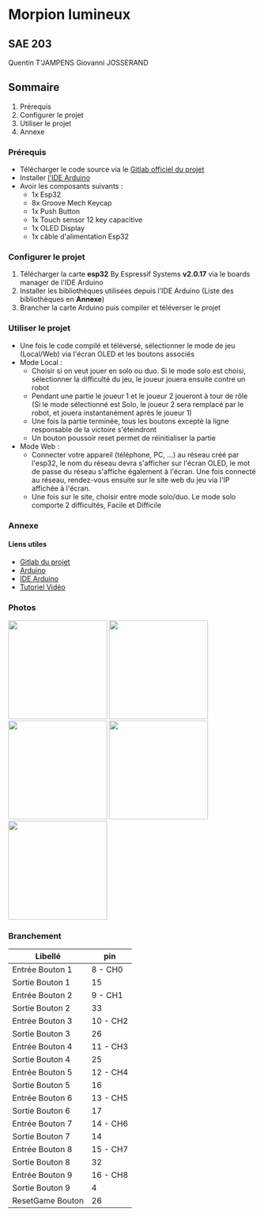 # Morpion lumineux

## SAE 203

Quentin T'JAMPENS
Giovanni JOSSERAND

## Sommaire

1. Prérequis
2. Configurer le projet
3. Utiliser le projet
4. Annexe

### Prérequis

- Télécharger le code source via le [Gitlab officiel du projet](https://exemple.com)
- Installer [l'IDE Arduino](https://www.arduino.cc/en/software/)
- Avoir les composants suivants :
  - 1x Esp32
  - 8x Groove Mech Keycap
  - 1x Push Button
  - 1x Touch sensor 12 key capacitive
  - 1x OLED Display
  - 1x câble d'alimentation Esp32

### Configurer le projet

1. Télécharger la carte **esp32** By Espressif Systems **v2.0.17** via le boards manager de l'IDE Arduino
2. Installer les bibliothèques utilisées depuis l'IDE Arduino (Liste des bibliothèques en **Annexe**)
3. Brancher la carte Arduino puis compiler et téléverser le projet

### Utiliser le projet

- Une fois le code compilé et téléversé, sélectionner le mode de jeu (Local/Web) via l'écran OLED et les boutons associés
- Mode Local :
  - Choisir si on veut jouer en solo ou duo. Si le mode solo est choisi, sélectionner la difficulté du jeu, le joueur jouera ensuite contre un robot
  - Pendant une partie le joueur 1 et le joueur 2 joueront à tour de rôle (Si le mode sélectionné est Solo, le joueur 2 sera remplacé par le robot, et jouera instantanément après le joueur 1)
  - Une fois la partie terminée, tous les boutons excepté la ligne responsable de la victoire s'éteindront
  - Un bouton poussoir reset permet de réinitialiser la partie
- Mode Web :
  - Connecter votre appareil (téléphone, PC, ...) au réseau créé par l'esp32, le nom du réseau devra s'afficher sur l'écran OLED, le mot de passe du réseau s'affiche également à l'écran. Une fois connecté au réseau, rendez-vous ensuite sur le site web du jeu via l'IP affichée à l'écran.
  - Une fois sur le site, choisir entre mode solo/duo. Le mode solo comporte 2 difficultés, Facile et Difficile


### Annexe

#### Liens utiles
- [Gitlab du projet](https://exemple.com)
- [Arduino](https://www.arduino.cc/)
- [IDE Arduino](https://www.arduino.cc/en/software/)
- [Tutoriel Vidéo](https://exemple.com)

### Photos

<img src="https://iutbg-gitlab.iutbourg.univ-lyon1.fr/SAE_203_2025/grA_21_Morpion_lumineaux/gra_21_morpion_lumineaux_images/-/raw/main/ledsOff.jpg?ref_type=heads" height=200>
<img src="https://iutbg-gitlab.iutbourg.univ-lyon1.fr/SAE_203_2025/grA_21_Morpion_lumineaux/gra_21_morpion_lumineaux_images/-/raw/main/ledsOn.jpg?ref_type=heads" height=200>
<img src="https://iutbg-gitlab.iutbourg.univ-lyon1.fr/SAE_203_2025/grA_21_Morpion_lumineaux/gra_21_morpion_lumineaux_images/-/raw/main/oled.png?ref_type=heads" height=200>
<https://iutbg-gitlab.iutbourg.univ-lyon1.fr/SAE_203_2025/grA_21_Morpion_lumineaux/gra_21_morpion_lumineaux_images/-/raw/main/3.jpg?ref_type=heads" height=200>
<img src="https://iutbg-gitlab.iutbourg.univ-lyon1.fr/SAE_203_2025/grA_21_Morpion_lumineaux/gra_21_morpion_lumineaux_images/-/raw/main/2.jpg?ref_type=heads" height=200>
<img src="https://iutbg-gitlab.iutbourg.univ-lyon1.fr/SAE_203_2025/grA_21_Morpion_lumineaux/gra_21_morpion_lumineaux_images/-/raw/main/1.jpg?ref_type=heads" height=200>

### Branchement

Libellé | pin
| -- | -- |
Entrée Bouton 1 | 8 - CH0
Sortie Bouton 1 | 15
Entrée Bouton 2 | 9 - CH1
Sortie Bouton 2 | 33
Entrée Bouton 3 | 10 - CH2
Sortie Bouton 3 | 26
Entrée Bouton 4 | 11 - CH3
Sortie Bouton 4 | 25
Entrée Bouton 5 | 12 - CH4
Sortie Bouton 5 | 16
Entrée Bouton 6 | 13 - CH5
Sortie Bouton 6 | 17
Entrée Bouton 7 | 14 - CH6
Sortie Bouton 7 | 14
Entrée Bouton 8 | 15 - CH7
Sortie Bouton 8 | 32
Entrée Bouton 9 | 16 - CH8
Sortie Bouton 9 | 4
ResetGame Bouton | 26

